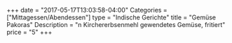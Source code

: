 +++
date = "2017-05-17T13:03:58-04:00"
Categories = ["Mittagessen/Abendessen"]
type = "Indische Gerichte"
title = "Gemüse Pakoras"
Description = "n Kirchererbsenmehl gewendetes Gemüse, fritiert"
price = "5"
+++
